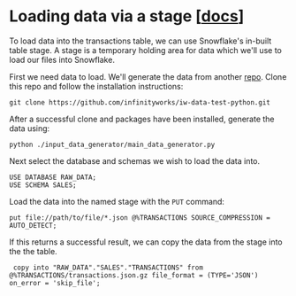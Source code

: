 # Loading data via a stage [[docs](https://docs.snowflake.com/en/user-guide/data-load-internal-tutorial-stage-data-files.html)]

To load data into the transactions table, we can use Snowflake's in-built table stage. A stage is a temporary holding area for data which we'll use to load our files into Snowflake.


First we need data to load. We'll generate the data from another [repo](https://github.com/infinityworks/iw-data-test-python). Clone this repo and follow the installation instructions:

    git clone https://github.com/infinityworks/iw-data-test-python.git    

After a successful clone and packages have been installed, generate the data using:

    python ./input_data_generator/main_data_generator.py

Next select the database and schemas we wish to load the data into.

    USE DATABASE RAW_DATA;
    USE SCHEMA SALES;

Load the data into the named stage with the `PUT` command:

    put file://path/to/file/*.json @%TRANSACTIONS SOURCE_COMPRESSION = AUTO_DETECT;

If this returns a successful result, we can copy the data from the stage into the the table.

     copy into "RAW_DATA"."SALES"."TRANSACTIONS" from @%TRANSACTIONS/transactions.json.gz file_format = (TYPE='JSON') on_error = 'skip_file';
